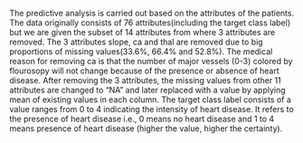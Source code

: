 The predictive analysis is carried out based on the attributes of the patients. The data
originally consists of 76 attributes(including the target class label) but we are given the
subset of 14 attributes from where 3 attributes are removed. The 3 attributes slope, ca and thal
are removed due to big proportions of missing values(33.6%, 66.4% and 52.8%). The
medical reason for removing ca is that the number of major vessels (0-3) colored by
flourosopy will not change because of the presence or absence of heart disease. After
removing the 3 attributes, the missing values from other 11 attributes are changed to “NA”
and later replaced with a value by applying mean of existing values in each column. The
target class label consists of a value ranges from 0 to 4 indicating the intensity of heart
disease. It refers to the presence of heart disease i.e., 0 means no heart disease and 1 to 4
means presence of heart disease (higher the value, higher the certainty).
